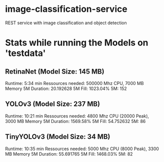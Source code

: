 # image-classification-service
REST service with image classification and object detection

# Stats while running the Models on 'testdata'

## RetinaNet (Model Size: 145 MB)
Runtime: 5:34 min
Ressources needed:  500000 Mhz CPU, 7000 MB Memory
5M Duration: 20.192628
5M Fill: 1023.04%
5M: 152

## YOLOv3 (Model Size: 237 MB)
Runtime: 10:21 min
Ressources needed: 4800 Mhz CPU (20000 Peak), 3000 MB Memory
5M Duration: 1569.58%
5M Fill: 54.752632
5M: 86

## TinyYOLOv3 (Model Size: 34 MB)
Runtime: 10:35 min
Ressources needed: 5000 Mhz CPU (8000 Peak), 3300 MB Memory
5M Duration: 55.691765
5M Fill: 1468.03%
5M: 82




